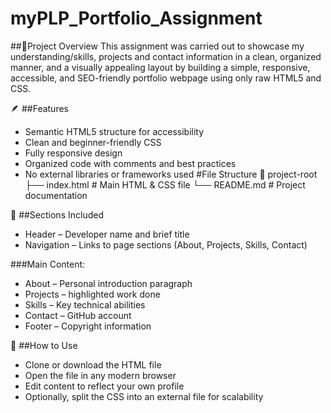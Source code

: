 # myPLP_Portfolio_Assignment


##📗Project Overview
This assignment was carried out to showcase my understanding/skills, projects and contact information in a clean, organized manner, and a visually appealing layout by building a simple, responsive, accessible, and SEO-friendly portfolio webpage using only raw HTML5 and CSS. 

🪶 ##Features
  - Semantic HTML5 structure for accessibility
  - Clean and beginner-friendly CSS
  - Fully responsive design
  - Organized code with comments and best practices
  - No external libraries or frameworks used #File Structure
📁 project-root
├── index.html      # Main HTML & CSS file
└── README.md       # Project documentation 

💎 ##Sections Included
  - Header – Developer name and brief title
  - Navigation – Links to page sections (About, Projects, Skills, Contact)
  
  ###Main Content:
  - About – Personal introduction paragraph
  - Projects – highlighted work done
  - Skills – Key technical abilities
  - Contact – GitHub account
  - Footer – Copyright information

🔹 ##How to Use
  - Clone or download the HTML file
  - Open the file in any modern browser
  - Edit content to reflect your own profile
  - Optionally, split the CSS into an external file for scalability
